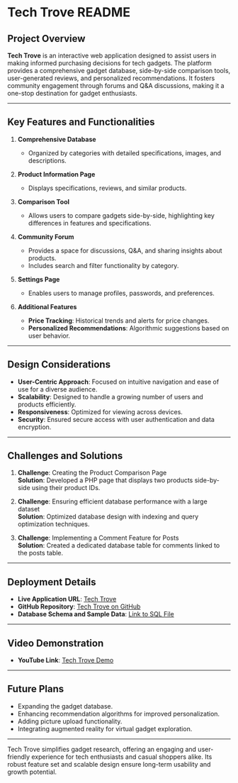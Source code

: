 # Tech Trove README

## Project Overview

**Tech Trove** is an interactive web application designed to assist users in making informed purchasing decisions for tech gadgets. The platform provides a comprehensive gadget database, side-by-side comparison tools, user-generated reviews, and personalized recommendations. It fosters community engagement through forums and Q&A discussions, making it a one-stop destination for gadget enthusiasts.

---

## Key Features and Functionalities

1. **Comprehensive Database**  
   - Organized by categories with detailed specifications, images, and descriptions.

2. **Product Information Page**  
   - Displays specifications, reviews, and similar products.

3. **Comparison Tool**  
   - Allows users to compare gadgets side-by-side, highlighting key differences in features and specifications.

4. **Community Forum**  
   - Provides a space for discussions, Q&A, and sharing insights about products.  
   - Includes search and filter functionality by category.

5. **Settings Page**  
   - Enables users to manage profiles, passwords, and preferences.

6. **Additional Features**  
   - **Price Tracking**: Historical trends and alerts for price changes.  
   - **Personalized Recommendations**: Algorithmic suggestions based on user behavior.

---

## Design Considerations

- **User-Centric Approach**: Focused on intuitive navigation and ease of use for a diverse audience.  
- **Scalability**: Designed to handle a growing number of users and products efficiently.  
- **Responsiveness**: Optimized for viewing across devices.  
- **Security**: Ensured secure access with user authentication and data encryption.

---

## Challenges and Solutions

1. **Challenge**: Creating the Product Comparison Page  
   **Solution**: Developed a PHP page that displays two products side-by-side using their product IDs.

2. **Challenge**: Ensuring efficient database performance with a large dataset  
   **Solution**: Optimized database design with indexing and query optimization techniques.

3. **Challenge**: Implementing a Comment Feature for Posts  
   **Solution**: Created a dedicated database table for comments linked to the posts table.

---

## Deployment Details

- **Live Application URL**: [Tech Trove](http://169.239.251.102:3341/~alvin.appiah/TechTrove/)  
- **GitHub Repository**: [Tech Trove on GitHub](https://github.com/alappiah/TechTrove)  
- **Database Schema and Sample Data**: [Link to SQL File](#)  

---

## Video Demonstration

- **YouTube Link**: [Tech Trove Demo](https://youtu.be/Sl1H0hGfW3g)  

---

## Future Plans

- Expanding the gadget database.  
- Enhancing recommendation algorithms for improved personalization.  
- Adding picture upload functionality.  
- Integrating augmented reality for virtual gadget exploration.

---

Tech Trove simplifies gadget research, offering an engaging and user-friendly experience for tech enthusiasts and casual shoppers alike. Its robust feature set and scalable design ensure long-term usability and growth potential.
